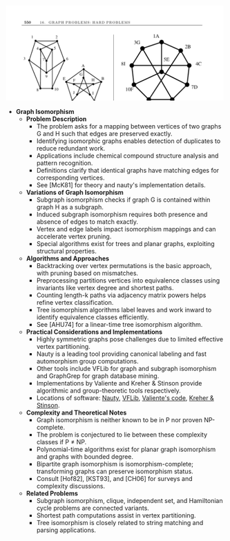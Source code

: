 ![ADM-ch16-graph-isomorphism](ADM-ch16-graph-isomorphism.best.png)

- **Graph Isomorphism**
  - **Problem Description**
    - The problem asks for a mapping between vertices of two graphs G and H such that edges are preserved exactly.
    - Identifying isomorphic graphs enables detection of duplicates to reduce redundant work.
    - Applications include chemical compound structure analysis and pattern recognition.
    - Definitions clarify that identical graphs have matching edges for corresponding vertices.
    - See [McK81] for theory and nauty's implementation details.
  - **Variations of Graph Isomorphism**
    - Subgraph isomorphism checks if graph G is contained within graph H as a subgraph.
    - Induced subgraph isomorphism requires both presence and absence of edges to match exactly.
    - Vertex and edge labels impact isomorphism mappings and can accelerate vertex pruning.
    - Special algorithms exist for trees and planar graphs, exploiting structural properties.
  - **Algorithms and Approaches**
    - Backtracking over vertex permutations is the basic approach, with pruning based on mismatches.
    - Preprocessing partitions vertices into equivalence classes using invariants like vertex degree and shortest paths.
    - Counting length-k paths via adjacency matrix powers helps refine vertex classification.
    - Tree isomorphism algorithms label leaves and work inward to identify equivalence classes efficiently.
    - See [AHU74] for a linear-time tree isomorphism algorithm.
  - **Practical Considerations and Implementations**
    - Highly symmetric graphs pose challenges due to limited effective vertex partitioning.
    - Nauty is a leading tool providing canonical labeling and fast automorphism group computations.
    - Other tools include VFLib for graph and subgraph isomorphism and GraphGrep for graph database mining.
    - Implementations by Valiente and Kreher & Stinson provide algorithmic and group-theoretic tools respectively.
    - Locations of software: [Nauty](http://cs.anu.edu.au/~bdm/nauty/), [VFLib](http://amalfi.dis.unina.it/graph/), [Valiente's code](http://www.lsi.upc.edu/~valiente/algorithm/), [Kreher & Stinson](http://www.math.mtu.edu/~kreher/cages/Src.html).
  - **Complexity and Theoretical Notes**
    - Graph isomorphism is neither known to be in P nor proven NP-complete.
    - The problem is conjectured to lie between these complexity classes if P ≠ NP.
    - Polynomial-time algorithms exist for planar graph isomorphism and graphs with bounded degree.
    - Bipartite graph isomorphism is isomorphism-complete; transforming graphs can preserve isomorphism status.
    - Consult [Hof82], [KST93], and [CH06] for surveys and complexity discussions.
  - **Related Problems**
    - Subgraph isomorphism, clique, independent set, and Hamiltonian cycle problems are connected variants.
    - Shortest path computations assist in vertex partitioning.
    - Tree isomorphism is closely related to string matching and parsing applications.
